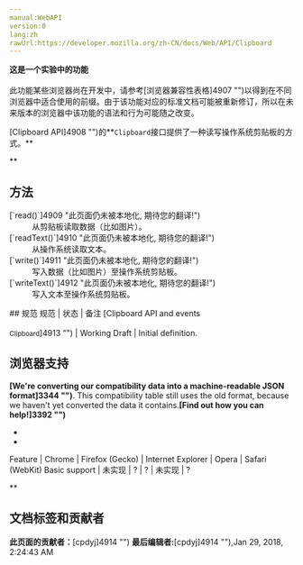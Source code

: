 ```yaml
---
manual:WebAPI
version:0
lang:zh
rawUrl:https://developer.mozilla.org/zh-CN/docs/Web/API/Clipboard
---
```






**这是一个实验中的功能**<br></br>此功能某些浏览器尚在开发中，请参考[浏览器兼容性表格]4907 "")以得到在不同浏览器中适合使用的前缀。由于该功能对应的标准文档可能被重新修订，所以在未来版本的浏览器中该功能的语法和行为可能随之改变。




[Clipboard API]4908 "")的**`Clipboard`接口提供了一种读写操作系统剪贴板的方式。**

**
## 方法<a name="方法"></a>
<dl><dt>[`read()`]4909 "此页面仍未被本地化, 期待您的翻译!")</dt><dd>从剪贴板读取数据（比如图片）。</dd><dt>[`readText()`]4910 "此页面仍未被本地化, 期待您的翻译!")</dt><dd>从操作系统读取文本。</dd><dt>[`write()`]4911 "此页面仍未被本地化, 期待您的翻译!")</dt><dd>写入数据（比如图片）至操作系统剪贴板。</dd><dt>[`writeText()`]4912 "此页面仍未被本地化, 期待您的翻译!")</dt><dd>写入文本至操作系统剪贴板。</dd></dl>
## 规范<a name="规范"></a>
规范 | 状态 | 备注 
[Clipboard API and events<br></br><small>Clipboard</small>]4913 "") | Working Draft | Initial definition. 


## 浏览器支持<a name="浏览器支持"></a>


**[We&#39;re converting our compatibility data into a machine-readable JSON format]3344 "")**. This compatibility table still uses the old format, because we haven&#39;t yet converted the data it contains.**[Find out how you can help!]3392 "")**


* 
* 
Feature | Chrome | Firefox (Gecko) | Internet Explorer | Opera | Safari (WebKit) 
Basic support | 未实现 | ? | ? | 未实现 | ? 




**


## 文档标签和贡献者
**此页面的贡献者：**[cpdyj]4914 "")
**最后编辑者:**[cpdyj]4914 ""),<time>Jan 29, 2018, 2:24:43 AM</time>


